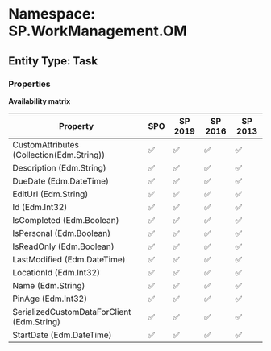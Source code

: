 # Namespace: SP.WorkManagement.OM

## Entity Type: Task

### Properties

**Availability matrix**

Property | SPO | SP 2019 | SP 2016 | SP 2013
----------|-----|---------|---------|--------
CustomAttributes (Collection(Edm.String)) | ✅ | ✅ | ✅ | ✅
Description (Edm.String) | ✅ | ✅ | ✅ | ✅
DueDate (Edm.DateTime) | ✅ | ✅ | ✅ | ✅
EditUrl (Edm.String) | ✅ | ✅ | ✅ | ✅
Id (Edm.Int32) | ✅ | ✅ | ✅ | ✅
IsCompleted (Edm.Boolean) | ✅ | ✅ | ✅ | ✅
IsPersonal (Edm.Boolean) | ✅ | ✅ | ✅ | ✅
IsReadOnly (Edm.Boolean) | ✅ | ✅ | ✅ | ✅
LastModified (Edm.DateTime) | ✅ | ✅ | ✅ | ✅
LocationId (Edm.Int32) | ✅ | ✅ | ✅ | ✅
Name (Edm.String) | ✅ | ✅ | ✅ | ✅
PinAge (Edm.Int32) | ✅ | ✅ | ✅ | ✅
SerializedCustomDataForClient (Edm.String) | ✅ | ✅ | ✅ | ✅
StartDate (Edm.DateTime) | ✅ | ✅ | ✅ | ✅

